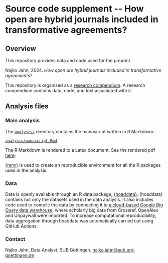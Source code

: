 # Source code supplement -- How open are hybrid journals included in transformative agreements?

## Overview

This repository provides data and code used for the preprint

Najko Jahn, 2024. *How open are hybrid journals included in transformative agreements?*

This repository is organized as a [research compendium](https://doi.org/10.7287/peerj.preprints.3192v2). A research compendium contains data, code, and text associated with it. 

## Analysis files

### Main analysis

The [`analysis/`](analysis/) directory contains the manuscript written in R Markdown:

[`analysis/manuscript.Rmd`](analysis/manuscript.Rmd)

The R Markdown is rendered to a Latex document. See the rendered pdf [here](analysis/manuscript.pdf): 

[{renv}](https://rstudio.github.io/renv/articles/renv.html) is used to create an reproducible environment for all the R packages used in the analysis.

### Data

Data is openly available through an R data package, [{hoaddata}](https://github.com/subugoe/hoaddata/releases/tag/v0.2.91). 
{hoaddata} contains not only the datasets used in the data analysis. 
It also includes code used to compile the data by connecting it to [a cloud-based Google Big Query data warehouse](https://subugoe.github.io/scholcomm_analytics/data.html), where scholarly big data from Crossref, OpenAlex and Unpaywall were imported.
To increase computational reproducibility, data aggregation through hoaddata was automatically carried out using GitHub Actions.

### Contact

Najko Jahn, Data Analyst, SUB Göttingen. najko.jahn@sub.uni-goettingen.de

